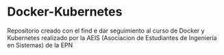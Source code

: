 # Docker-Kubernetes
Repositorio creado con el find e dar seguimiento al curso de Docker y Kubernetes realizado por la AEIS (Asociacion de Estudiantes de Ingeniería en Sistemas) de la EPN
